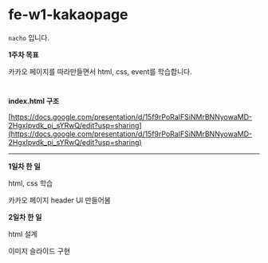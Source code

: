# fe-w1-kakaopage
`nacho` 입니다.

**1주차 목표**

카카오 페이지를 따라만들면서 html, css, event를 학습합니다.  
#

**index.html 구조**

[https://docs.google.com/presentation/d/15f9rPoRaIFSiNMrBNNyowaMD-2HgxIpvdk_pi_sYRwQ/edit?usp=sharing](https://docs.google.com/presentation/d/15f9rPoRaIFSiNMrBNNyowaMD-2HgxIpvdk_pi_sYRwQ/edit?usp=sharing)


  


---

**1일차 한 일**  


html, css 학습

카카오 페이지 header UI 만들어봄


**2일차 한 일**

html 설계

이미지 슬라이드 구현
